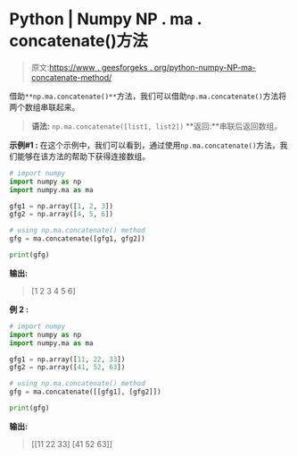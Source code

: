 # Python | Numpy NP . ma . concatenate()方法

> 原文:[https://www . geesforgeks . org/python-numpy-NP-ma-concatenate-method/](https://www.geeksforgeeks.org/python-numpy-np-ma-concatenate-method/)

借助`**np.ma.concatenate()**`方法，我们可以借助`np.ma.concatenate()`方法将两个数组串联起来。

> **语法:** `np.ma.concatenate([list1, list2])`
> **返回:**串联后返回数组。

**示例#1 :**
在这个示例中，我们可以看到，通过使用`np.ma.concatenate()`方法，我们能够在该方法的帮助下获得连接数组。

```py
# import numpy
import numpy as np
import numpy.ma as ma

gfg1 = np.array([1, 2, 3])
gfg2 = np.array([4, 5, 6])

# using np.ma.concatenate() method
gfg = ma.concatenate([gfg1, gfg2])

print(gfg)
```

**输出:**

> [1 2 3 4 5 6]

**例 2 :**

```py
# import numpy
import numpy as np
import numpy.ma as ma

gfg1 = np.array([11, 22, 33])
gfg2 = np.array([41, 52, 63])

# using np.ma.concatenate() method
gfg = ma.concatenate([[gfg1], [gfg2]])

print(gfg)
```

**输出:**

> [[11 22 33]
> [41 52 63]]